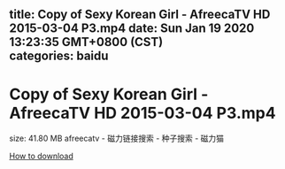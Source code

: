 
title: Copy of Sexy Korean Girl - AfreecaTV HD 2015-03-04 P3.mp4
date: Sun Jan 19 2020 13:23:35 GMT+0800 (CST)    
categories: baidu
---

# Copy of Sexy Korean Girl - AfreecaTV HD 2015-03-04 P3.mp4
size: 41.80 MB
 afreecatv - 磁力链接搜索 - 种子搜索 - 磁力猫
 

[How to download](https://bpcam.bemobtrk.com/go/2ceec3aa-1ca2-46d6-b9ff-aaa5c184517c?jno=99)